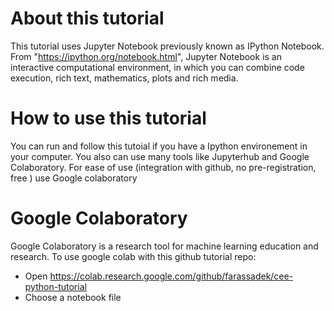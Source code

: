 # About this tutorial

This tutorial uses Jupyter Notebook previously known as IPython Notebook.
From "https://ipython.org/notebook.html", Jupyter Notebook is an  interactive computational environment, 
in which you can combine code execution, rich text, mathematics, plots and rich media.


# How to use this tutorial

You can run and follow this tutoial if you have a Ipython environement in your computer. You also can use many tools like Jupyterhub and Google Colaboratory. 
For ease of use (integration with github, no pre-registration, free ) use Google colaboratory  


# Google Colaboratory

Google Colaboratory is a research tool for machine learning education and research. 
To use google colab with this github tutorial repo: 
* Open https://colab.research.google.com/github/farassadek/cee-python-tutorial
* Choose a notebook file

